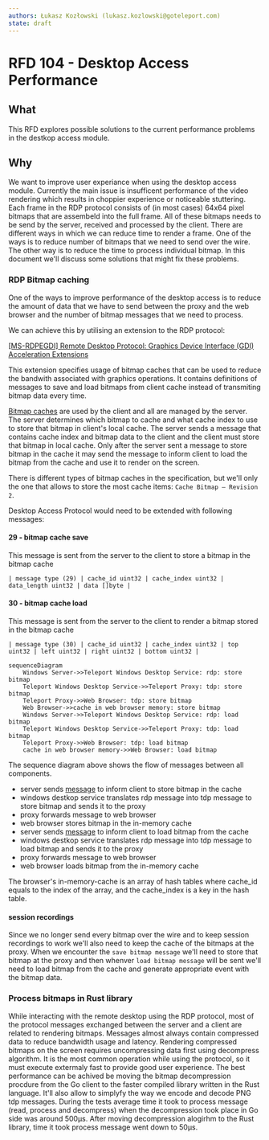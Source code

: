 ```yaml
---
authors: Łukasz Kozłowski (lukasz.kozlowski@goteleport.com)
state: draft
---
```


# RFD 104 - Desktop Access Performance

## What

This RFD explores possible solutions to the current performance problems in the destkop
access module.

## Why

We want to improve user experiance when using the desktop access module. Currently the main issue
is insufficent performance of the video rendering which results in choppier experience or noticeable stuttering. Each frame in the RDP protocol consists of (in most cases) 64x64 pixel bitmaps that are assembeld into the full frame. All of these bitmaps needs to be send by the server, received and processed by the client. There are different ways in which we can reduce time to render a frame.
One of the ways is to reduce number of bitmaps that we need to send over the wire. The other way is to reduce the time to process individual bitmap. In this document we'll discuss some solutions that might fix these problems.


### RDP Bitmap caching

One of the ways to improve performance of the desktop access is to reduce the amount of data that we have to send between the proxy and the web browser and the number of bitmap messages that we need to process.

We can achieve this by utilising an extension to the RDP protocol:

[[MS-RDPEGDI] Remote Desktop Protocol: Graphics Device Interface (GDI) Acceleration Extensions](https://learn.microsoft.com/en-us/openspecs/windows_protocols/ms-rdpegdi/745f2eee-d110-464c-8aca-06fc1814f6ad)

This extension specifies usage of bitmap caches that can be used to reduce the bandwith associated with graphics operations. It contains definitions of messages to save and load bitmaps from client cache instead of transmiting bitmap data every time. 

[Bitmap caches](https://learn.microsoft.com/en-us/openspecs/windows_protocols/ms-rdpegdi/2bf92588-42bd-4527-8b3e-b90c56e292d2)
are used by the client and all are managed by the server. The server determines which bitmap to cache and what cache index to use to store that bitmap in client's local cache.
The server sends a message that contains cache index and bitmap data to the client and the client must store that bitmap in local cache.
Only after the server sent a message to store bitmap in the cache it may send the message to inform client to load the bitmap from the cache and use it to render on the screen.

There is different types of bitmap caches in the specification, but we'll only the one that allows to store the most cache items: `Cache Bitmap – Revision 2`. 

Desktop Access Protocol would need to be extended with following messages:

#### 29 - bitmap cache save

This message is sent from the server to the client to store a bitmap in the bitmap cache

```
| message type (29) | cache_id uint32 | cache_index uint32 | data_length uint32 | data []byte |
```

#### 30 - bitmap cache load

This message is sent from the server to the client to render a bitmap stored in the bitmap cache

```
| message type (30) | cache_id uint32 | cache_index uint32 | top uint32 | left uint32 | right uint32 | bottom uint32 |
```

```mermaid
sequenceDiagram
    Windows Server->>Teleport Windows Desktop Service: rdp: store bitmap
    Teleport Windows Desktop Service->>Teleport Proxy: tdp: store bitmap
    Teleport Proxy->>Web Browser: tdp: store bitmap
    Web Browser->>cache in web browser memory: store bitmap
    Windows Server->>Teleport Windows Desktop Service: rdp: load bitmap
    Teleport Windows Desktop Service->>Teleport Proxy: tdp: load bitmap
    Teleport Proxy->>Web Browser: tdp: load bitmap
    cache in web browser memory->>Web Browser: load bitmap
```

The sequence diagram above shows the flow of messages between all components.
- server sends [message](https://learn.microsoft.com/en-us/openspecs/windows_protocols/ms-rdpegdi/3c76f8fb-fcaa-4ca6-9d2e-3f449bdbed40) to inform client to store bitmap in the cache
- windows destkop service translates rdp message into tdp message to store bitmap and sends it to the proxy
- proxy forwards message to web browser
- web browser stores bitmap in the in-memory cache
- server sends [message](https://learn.microsoft.com/en-us/openspecs/windows_protocols/ms-rdpegdi/84c2ec2f-f776-405b-9b48-6894a28b1b14) to inform client to load bitmap from the cache
- windows destkop service translates rdp message into tdp message to load bitmap and sends it to the proxy
- proxy forwards message to web browser
- web browser loads bitmap from the in-memory cache

The browser's in-memory-cache is an array of hash tables where cache_id equals to the index of the array, and the cache_index is a key in the hash table.

#### session recordings
Since we no longer send every bitmap over the wire and to keep session recordings to work we'll also need to keep the cache of the bitmaps at the proxy. When we encounter the `save bitmap message` we'll need to store that bitmap at the proxy and then whenver `load bitmap message` will be sent we'll need to load bitmap from the cache and generate appropriate event with the bitmap data. 


### Process bitmaps in Rust library

While interacting with the remote desktop using the RDP protocol, most of the protocol messages exchanged between the server and a client are related to rendering bitmaps. Messages almost always contain compressed data to reduce bandwidth usage and latency. Rendering compressed bitmaps on the screen requires uncompressing data first using decompress algorithm.
 It is the most common operation while using the protocol, so it must execute extermaly fast to provide good user experience.
The best performance can be achived be moving the bitmap decompression procdure from the Go client to the faster compiled library written in the Rust language. It'll also allow to simplyfy the way we encode and decode PNG tdp messages.
During the tests average time it took to process message (read, process and decompress) when the decompression took place in Go side was around 500μs. After moving decompression alogirhm to the Rust library, time it took process message went down to 50μs.
